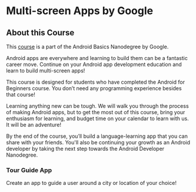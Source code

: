 # Multi-screen Apps by Google

## About this Course

This [course](https://www.udacity.com/course/android-basics-multi-screen-apps--ud839) is a part of the Android Basics Nanodegree by Google.

Android apps are everywhere and learning to build them can be a fantastic career move. Continue on your Android app development education and learn to build multi-screen apps!

This course is designed for students who have completed the Android for Beginners course. You don’t need any programming experience besides that course!

Learning anything new can be tough. We will walk you through the process of making Android apps, but to get the most out of this course, bring your enthusiasm for learning, and budget time on your calendar to learn with us. It will be an adventure!

By the end of the course, you’ll build a language-learning app that you can share with your friends. You'll also be continuing your growth as an Android developer by taking the next step towards the Android Developer Nanodegree.

### Tour Guide App

Create an app to guide a user around a city or location of your choice!

